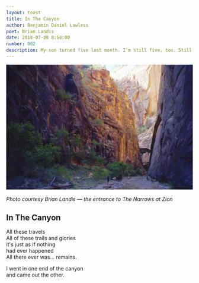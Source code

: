 ```yaml
---
layout: toast
title: In The Canyon
author: Benjamin Daniel Lawless
poet: Brian Landis
date: 2018-07-08 8:50:00
number: 002
description: My son turned five last month. I’m still five, too. Still five, seventeen, twenty eight and many other numbers. Here's one by Brian Landis — it feels like a photo album as much as a poem.
---
```


<img src="/img/toast/002-in-the-canyon.jpg" />

*Photo courtesy Brian Landis — the entrance to The Narrows at Zion*

## In The Canyon

All these travels  
All of these trails and glories  
it's just as if nothing  
had ever happened  
All there ever was... remains.  

I went in one end of the canyon  
and came out the other.
